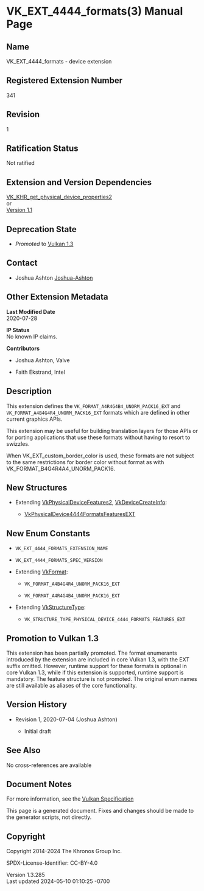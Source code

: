 # VK_EXT_4444_formats(3) Manual Page

## Name

VK_EXT_4444_formats - device extension



## <a href="#_registered_extension_number" class="anchor"></a>Registered Extension Number

341

## <a href="#_revision" class="anchor"></a>Revision

1

## <a href="#_ratification_status" class="anchor"></a>Ratification Status

Not ratified

## <a href="#_extension_and_version_dependencies" class="anchor"></a>Extension and Version Dependencies

[VK_KHR_get_physical_device_properties2](https://registry.khronos.org/vulkan/specs/1.3-extensions/man/html/VK_KHR_get_physical_device_properties2.html)  
or  
[Version 1.1](#versions-1.1)  

## <a href="#_deprecation_state" class="anchor"></a>Deprecation State

- *Promoted* to <a
  href="https://registry.khronos.org/vulkan/specs/1.3-extensions/html/vkspec.html#versions-1.3-promotions"
  target="_blank" rel="noopener">Vulkan 1.3</a>

## <a href="#_contact" class="anchor"></a>Contact

- Joshua Ashton <a
  href="https://github.com/KhronosGroup/Vulkan-Docs/issues/new?body=%5BVK_EXT_4444_formats%5D%20@Joshua-Ashton%0A*Here%20describe%20the%20issue%20or%20question%20you%20have%20about%20the%20VK_EXT_4444_formats%20extension*"
  target="_blank" rel="nofollow noopener"><em></em>Joshua-Ashton</a>

## <a href="#_other_extension_metadata" class="anchor"></a>Other Extension Metadata

**Last Modified Date**  
2020-07-28

**IP Status**  
No known IP claims.

**Contributors**  
- Joshua Ashton, Valve

- Faith Ekstrand, Intel

## <a href="#_description" class="anchor"></a>Description

This extension defines the `VK_FORMAT_A4R4G4B4_UNORM_PACK16_EXT` and
`VK_FORMAT_A4B4G4R4_UNORM_PACK16_EXT` formats which are defined in other
current graphics APIs.

This extension may be useful for building translation layers for those
APIs or for porting applications that use these formats without having
to resort to swizzles.

When VK_EXT_custom_border_color is used, these formats are not subject
to the same restrictions for border color without format as with
VK_FORMAT_B4G4R4A4_UNORM_PACK16.

## <a href="#_new_structures" class="anchor"></a>New Structures

- Extending [VkPhysicalDeviceFeatures2](https://registry.khronos.org/vulkan/specs/1.3-extensions/man/html/VkPhysicalDeviceFeatures2.html),
  [VkDeviceCreateInfo](https://registry.khronos.org/vulkan/specs/1.3-extensions/man/html/VkDeviceCreateInfo.html):

  - [VkPhysicalDevice4444FormatsFeaturesEXT](https://registry.khronos.org/vulkan/specs/1.3-extensions/man/html/VkPhysicalDevice4444FormatsFeaturesEXT.html)

## <a href="#_new_enum_constants" class="anchor"></a>New Enum Constants

- `VK_EXT_4444_FORMATS_EXTENSION_NAME`

- `VK_EXT_4444_FORMATS_SPEC_VERSION`

- Extending [VkFormat](https://registry.khronos.org/vulkan/specs/1.3-extensions/man/html/VkFormat.html):

  - `VK_FORMAT_A4B4G4R4_UNORM_PACK16_EXT`

  - `VK_FORMAT_A4R4G4B4_UNORM_PACK16_EXT`

- Extending [VkStructureType](https://registry.khronos.org/vulkan/specs/1.3-extensions/man/html/VkStructureType.html):

  - `VK_STRUCTURE_TYPE_PHYSICAL_DEVICE_4444_FORMATS_FEATURES_EXT`

## <a href="#_promotion_to_vulkan_1_3" class="anchor"></a>Promotion to Vulkan 1.3

This extension has been partially promoted. The format enumerants
introduced by the extension are included in core Vulkan 1.3, with the
EXT suffix omitted. However, runtime support for these formats is
optional in core Vulkan 1.3, while if this extension is supported,
runtime support is mandatory. The feature structure is not promoted. The
original enum names are still available as aliases of the core
functionality.

## <a href="#_version_history" class="anchor"></a>Version History

- Revision 1, 2020-07-04 (Joshua Ashton)

  - Initial draft

## <a href="#_see_also" class="anchor"></a>See Also

No cross-references are available

## <a href="#_document_notes" class="anchor"></a>Document Notes

For more information, see the <a
href="https://registry.khronos.org/vulkan/specs/1.3-extensions/html/vkspec.html#VK_EXT_4444_formats"
target="_blank" rel="noopener">Vulkan Specification</a>

This page is a generated document. Fixes and changes should be made to
the generator scripts, not directly.

## <a href="#_copyright" class="anchor"></a>Copyright

Copyright 2014-2024 The Khronos Group Inc.

SPDX-License-Identifier: CC-BY-4.0

Version 1.3.285  
Last updated 2024-05-10 01:10:25 -0700
